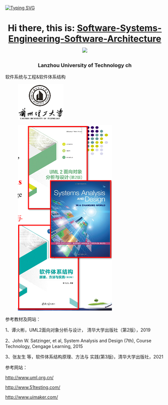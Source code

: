 [![Typing SVG](https://readme-typing-svg.herokuapp.com?color=%2336BCF7&lines=软件+系统+与+工程+&+软件+体系+结构)](https://git.io/typing-svg)

<h1 align="center">Hi there, this is: <a href="https://en.wikipedia.org/wiki/Software_architecture#:~:text=The%20architecture%20of%20a%20software,the%20teams%20and%20people%20involved." target="_blank">Software-Systems-Engineering-Software-Architecture</a> 
<img src="https://github.com/blackcater/blackcater/raw/main/images/Hi.gif" height="32"/></h1>
<h3 align="center">Lanzhou University of Technology ch</h3>

软件系统与工程&软件体系结构

<figure><img src=".gitbook/assets/image (2).png" alt=""><figcaption></figcaption></figure>

<figure><img src=".gitbook/assets/image (3).png" alt=""><figcaption></figcaption></figure>

参考教材及网站：

1、谭火彬，UML2面向对象分析与设计， 清华大学出版社（第2版），2019

2、John W. Satzinger, et al, System Analysis and Design (7th), Course Technology, Cengage Learning, 2015

3、张友生 等，软件体系结构原理、方法与 实践(第3版)，清华大学出版社，2021

参考网站：

http://www.uml.org.cn/

http://www.51testing.com/

http://www.uimaker.com/
